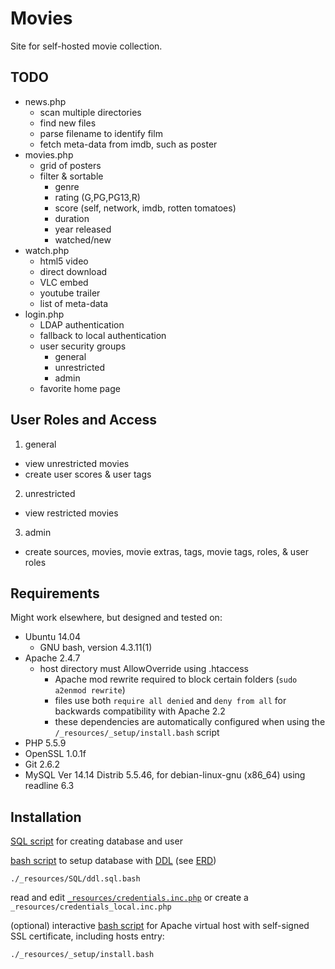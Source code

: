 # Movies
Site for self-hosted movie collection.

## TODO
- news.php
  - scan multiple directories
  - find new files
  - parse filename to identify film
  - fetch meta-data from imdb, such as poster
- movies.php
  - grid of posters
  - filter & sortable
    - genre
    - rating (G,PG,PG13,R)
    - score (self, network, imdb, rotten tomatoes)
    - duration
    - year released
    - watched/new
- watch.php
  - html5 video
  - direct download
  - VLC embed
  - youtube trailer
  - list of meta-data
- login.php
  - LDAP authentication
  - fallback to local authentication
  - user security groups
    - general
    - unrestricted
    - admin
  - favorite home page

## User Roles and Access
1. general
  - view unrestricted movies
  - create user scores & user tags
2. unrestricted
  - view restricted movies
3. admin
  - create sources, movies, movie extras, tags, movie tags, roles, & user roles

## Requirements
Might work elsewhere, but designed and tested on:  
- Ubuntu 14.04  
  - GNU bash, version 4.3.11(1)  
- Apache 2.4.7  
  - host directory must AllowOverride using .htaccess
    - Apache mod rewrite required to block certain folders (`sudo a2enmod rewrite`)
    - files use both `require all denied` and `deny from all` for backwards compatibility with Apache 2.2
    - these dependencies are automatically configured when using the `/_resources/_setup/install.bash` script
- PHP 5.5.9  
- OpenSSL 1.0.1f  
- Git 2.6.2
- MySQL  Ver 14.14 Distrib 5.5.46, for debian-linux-gnu (x86_64) using readline 6.3

## Installation
[SQL script][1] for creating database and user

[bash script][2] to setup database with [DDL][4] (see [ERD][5])

    ./_resources/SQL/ddl.sql.bash

read and edit [`_resources/credentials.inc.php`][6] or create a `_resources/credentials_local.inc.php`

(optional) interactive [bash script][3] for Apache virtual host
with self-signed SSL certificate, including hosts entry:

    ./_resources/_setup/install.bash

[1]:_resources/SQL/create_db_user.sql
[2]:_resources/SQL/ddl.sql.bash
[3]:_resources/_setup/install.bash
[4]:_resources/SQL/ddl.sql
[5]:_resources/SQL/erd.png
[6]:_resources/credentials.inc.php
